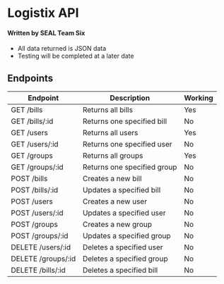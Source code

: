 # Logistix API
#### Written by SEAL Team Six
  
- All data returned is JSON data
- Testing will be completed at a later date  
  

## Endpoints
  
Endpoint | Description | Working
---------- | ------------------------------ | ---------- 
GET /bills | Returns all bills | Yes
GET /bills/:id | Returns one specified bill | No
GET /users | Returns all users | Yes
GET /users/:id | Returns one specified user | No
GET /groups | Returns all groups | Yes
GET /groups/:id | Returns one specified group | No
POST /bills | Creates a new bill | No
POST /bills/:id | Updates a specified bill | No
POST /users | Creates a new user | No
POST /users/:id | Updates a specified user | No
POST /groups | Creates a new group | No
POST /groups/:id | Updates a specified group | No
DELETE /users/:id | Deletes a specified user | No
DELETE /groups/:id | Deletes a specified group | No
DELETE /bills/:id | Deletes a specified bill | No
